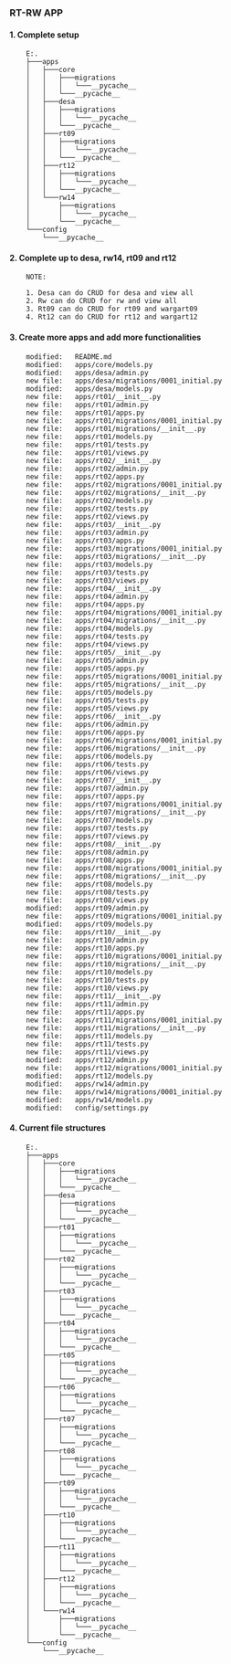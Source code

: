 ### RT-RW APP

#### 1. Complete setup

		E:.
		├───apps
		│   ├───core
		│   │   ├───migrations
		│   │   │   └───__pycache__
		│   │   └───__pycache__
		│   ├───desa
		│   │   ├───migrations
		│   │   │   └───__pycache__
		│   │   └───__pycache__
		│   ├───rt09
		│   │   ├───migrations
		│   │   │   └───__pycache__
		│   │   └───__pycache__
		│   ├───rt12
		│   │   ├───migrations
		│   │   │   └───__pycache__
		│   │   └───__pycache__
		│   └───rw14
		│       ├───migrations
		│       │   └───__pycache__
		│       └───__pycache__
		└───config
		    └───__pycache__


#### 2. Complete up to desa, rw14, rt09 and rt12

		NOTE:

		1. Desa can do CRUD for desa and view all
		2. Rw can do CRUD for rw and view all
		3. Rt09 can do CRUD for rt09 and wargart09
		4. Rt12 can do CRUD for rt12 and wargart12


#### 3. Create more apps and add more functionalities

        modified:   README.md
        modified:   apps/core/models.py
        modified:   apps/desa/admin.py
        new file:   apps/desa/migrations/0001_initial.py
        modified:   apps/desa/models.py
        new file:   apps/rt01/__init__.py
        new file:   apps/rt01/admin.py
        new file:   apps/rt01/apps.py
        new file:   apps/rt01/migrations/0001_initial.py
        new file:   apps/rt01/migrations/__init__.py
        new file:   apps/rt01/models.py
        new file:   apps/rt01/tests.py
        new file:   apps/rt01/views.py
        new file:   apps/rt02/__init__.py
        new file:   apps/rt02/admin.py
        new file:   apps/rt02/apps.py
        new file:   apps/rt02/migrations/0001_initial.py
        new file:   apps/rt02/migrations/__init__.py
        new file:   apps/rt02/models.py
        new file:   apps/rt02/tests.py
        new file:   apps/rt02/views.py
        new file:   apps/rt03/__init__.py
        new file:   apps/rt03/admin.py
        new file:   apps/rt03/apps.py
        new file:   apps/rt03/migrations/0001_initial.py
        new file:   apps/rt03/migrations/__init__.py
        new file:   apps/rt03/models.py
        new file:   apps/rt03/tests.py
        new file:   apps/rt03/views.py
        new file:   apps/rt04/__init__.py
        new file:   apps/rt04/admin.py
        new file:   apps/rt04/apps.py
        new file:   apps/rt04/migrations/0001_initial.py
        new file:   apps/rt04/migrations/__init__.py
        new file:   apps/rt04/models.py
        new file:   apps/rt04/tests.py
        new file:   apps/rt04/views.py
        new file:   apps/rt05/__init__.py
        new file:   apps/rt05/admin.py
        new file:   apps/rt05/apps.py
        new file:   apps/rt05/migrations/0001_initial.py
        new file:   apps/rt05/migrations/__init__.py
        new file:   apps/rt05/models.py
        new file:   apps/rt05/tests.py
        new file:   apps/rt05/views.py
        new file:   apps/rt06/__init__.py
        new file:   apps/rt06/admin.py
        new file:   apps/rt06/apps.py
        new file:   apps/rt06/migrations/0001_initial.py
        new file:   apps/rt06/migrations/__init__.py
        new file:   apps/rt06/models.py
        new file:   apps/rt06/tests.py
        new file:   apps/rt06/views.py
        new file:   apps/rt07/__init__.py
        new file:   apps/rt07/admin.py
        new file:   apps/rt07/apps.py
        new file:   apps/rt07/migrations/0001_initial.py
        new file:   apps/rt07/migrations/__init__.py
        new file:   apps/rt07/models.py
        new file:   apps/rt07/tests.py
        new file:   apps/rt07/views.py
        new file:   apps/rt08/__init__.py
        new file:   apps/rt08/admin.py
        new file:   apps/rt08/apps.py
        new file:   apps/rt08/migrations/0001_initial.py
        new file:   apps/rt08/migrations/__init__.py
        new file:   apps/rt08/models.py
        new file:   apps/rt08/tests.py
        new file:   apps/rt08/views.py
        modified:   apps/rt09/admin.py
        new file:   apps/rt09/migrations/0001_initial.py
        modified:   apps/rt09/models.py
        new file:   apps/rt10/__init__.py
        new file:   apps/rt10/admin.py
        new file:   apps/rt10/apps.py
        new file:   apps/rt10/migrations/0001_initial.py
        new file:   apps/rt10/migrations/__init__.py
        new file:   apps/rt10/models.py
        new file:   apps/rt10/tests.py
        new file:   apps/rt10/views.py
        new file:   apps/rt11/__init__.py
        new file:   apps/rt11/admin.py
        new file:   apps/rt11/apps.py
        new file:   apps/rt11/migrations/0001_initial.py
        new file:   apps/rt11/migrations/__init__.py
        new file:   apps/rt11/models.py
        new file:   apps/rt11/tests.py
        new file:   apps/rt11/views.py
        modified:   apps/rt12/admin.py
        new file:   apps/rt12/migrations/0001_initial.py
        modified:   apps/rt12/models.py
        modified:   apps/rw14/admin.py
        new file:   apps/rw14/migrations/0001_initial.py
        modified:   apps/rw14/models.py
        modified:   config/settings.py


#### 4. Current file structures

		E:.
		├───apps
		│   ├───core
		│   │   ├───migrations
		│   │   │   └───__pycache__
		│   │   └───__pycache__
		│   ├───desa
		│   │   ├───migrations
		│   │   │   └───__pycache__
		│   │   └───__pycache__
		│   ├───rt01
		│   │   ├───migrations
		│   │   │   └───__pycache__
		│   │   └───__pycache__
		│   ├───rt02
		│   │   ├───migrations
		│   │   │   └───__pycache__
		│   │   └───__pycache__
		│   ├───rt03
		│   │   ├───migrations
		│   │   │   └───__pycache__
		│   │   └───__pycache__
		│   ├───rt04
		│   │   ├───migrations
		│   │   │   └───__pycache__
		│   │   └───__pycache__
		│   ├───rt05
		│   │   ├───migrations
		│   │   │   └───__pycache__
		│   │   └───__pycache__
		│   ├───rt06
		│   │   ├───migrations
		│   │   │   └───__pycache__
		│   │   └───__pycache__
		│   ├───rt07
		│   │   ├───migrations
		│   │   │   └───__pycache__
		│   │   └───__pycache__
		│   ├───rt08
		│   │   ├───migrations
		│   │   │   └───__pycache__
		│   │   └───__pycache__
		│   ├───rt09
		│   │   ├───migrations
		│   │   │   └───__pycache__
		│   │   └───__pycache__
		│   ├───rt10
		│   │   ├───migrations
		│   │   │   └───__pycache__
		│   │   └───__pycache__
		│   ├───rt11
		│   │   ├───migrations
		│   │   │   └───__pycache__
		│   │   └───__pycache__
		│   ├───rt12
		│   │   ├───migrations
		│   │   │   └───__pycache__
		│   │   └───__pycache__
		│   └───rw14
		│       ├───migrations
		│       │   └───__pycache__
		│       └───__pycache__
		└───config
		    └───__pycache__